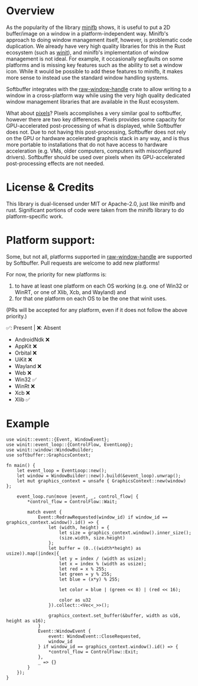 Overview
==
As the popularity of the library [minifb](https://crates.io/crates/minifb) shows, it is useful to put a 2D buffer/image
on a window in a platform-independent way. Minifb's approach to doing window management itself, however, is problematic
code duplication. We already have very high quality libraries for this in the Rust ecosystem
(such as [winit](https://crates.io/crates/winit)), and minifb's implementation of window management is not ideal. For
example, it occasionally segfaults on some platforms and is missing key features such as the ability to set a window
icon. While it would be possible to add these features to minifb, it makes more sense to instead use the standard
window handling systems.

Softbuffer integrates with the [raw-window-handle](https://crates.io/crates/raw-window-handle) crate
to allow writing to a window in a cross-platform way while using the very high quality dedicated window management
libraries that are available in the Rust ecosystem.

What about [pixels](https://crates.io/crates/pixels)? Pixels accomplishes a very similar goal to softbuffer, 
however there are two key differences. Pixels provides some capacity for GPU-accelerated post-processing of what is
displayed, while Softbuffer does not. Due to not having this post-processing, Softbuffer does not rely on the GPU or 
hardware accelerated graphcis stack in any way, and is thus more portable to installations that do not have access to 
hardware acceleration (e.g. VMs, older computers, computers with misconfigured drivers). Softbuffer should be used over 
pixels when its GPU-accelerated post-processing effects are not needed.


License & Credits
==

This library is dual-licensed under MIT or Apache-2.0, just like minifb and rust. Significant portions of code were taken
from the minifb library to do platform-specific work.

Platform support:
==
Some, but not all, platforms supported in [raw-window-handle]() are supported by Softbuffer. Pull requests are welcome 
to add new platforms!

For now, the priority for new platforms is:
1) to have at least one platform on each OS working (e.g. one of Win32 or WinRT, or one of Xlib, Xcb, and Wayland) and
2) for that one platform on each OS to be the one that winit uses.

(PRs will be accepted for any platform, even if it does not follow the above priority.)

✅: Present | ❌: Absent
 - AndroidNdk ❌
 - AppKit ❌
 - Orbital ❌
 - UiKit ❌
 - Wayland ❌
 - Web ❌
 - Win32 ✅
 - WinRt ❌
 - Xcb ❌
 - Xlib ✅

Example
==
```no_run
use winit::event::{Event, WindowEvent};
use winit::event_loop::{ControlFlow, EventLoop};
use winit::window::WindowBuilder;
use softbuffer::GraphicsContext;

fn main() {
    let event_loop = EventLoop::new();
    let window = WindowBuilder::new().build(&event_loop).unwrap();
    let mut graphics_context = unsafe { GraphicsContext::new(window) };

    event_loop.run(move |event, _, control_flow| {
        *control_flow = ControlFlow::Wait;

        match event {
            Event::RedrawRequested(window_id) if window_id == graphics_context.window().id() => {
                let (width, height) = {
                    let size = graphics_context.window().inner_size();
                    (size.width, size.height)
                };
                let buffer = (0..((width*height) as usize)).map(|index|{
                    let y = index / (width as usize);
                    let x = index % (width as usize);
                    let red = x % 255;
                    let green = y % 255;
                    let blue = (x*y) % 255;

                    let color = blue | (green << 8) | (red << 16);

                    color as u32
                }).collect::<Vec<_>>();

                graphics_context.set_buffer(&buffer, width as u16, height as u16);
            }
            Event::WindowEvent {
                event: WindowEvent::CloseRequested,
                window_id
            } if window_id == graphics_context.window().id() => {
                *control_flow = ControlFlow::Exit;
            },
            _ => {}
        }
    });
}
```